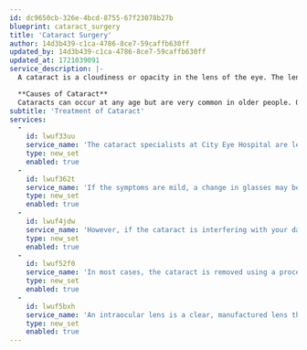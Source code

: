 ```yaml
---
id: dc9650cb-326e-4bcd-8755-67f23078b27b
blueprint: cataract_surgery
title: 'Cataract Surgery'
author: 14d3b439-c1ca-4786-8ce7-59caffb630ff
updated_by: 14d3b439-c1ca-4786-8ce7-59caffb630ff
updated_at: 1721039091
service_description: |-
  A cataract is a cloudiness or opacity in the lens of the eye. The lens is normally transparent and is located behind the pupil (the dark center of the eye) and the iris (the coloured portion of the eye around the pupil). The cloudiness in the lens restricts light from passing through the eye. This affects reading, night driving and distance vision.

  **Causes of Cataract**
  Cataracts can occur at any age but are very common in older people. Other causes of cataracts, besides age, include: congenital (present at birth), health problems, such as diabetes, medications, such as steroids and injury to the eye.
subtitle: 'Treatment of Cataract'
services:
  -
    id: lwuf33uu
    service_name: 'The cataract specialists at City Eye Hospital are leaders in advanced microsurgical and lens implant procedures involved in cataract treatment while cataract surgery is generally a highly successful procedure.'
    type: new_set
    enabled: true
  -
    id: lwuf362t
    service_name: 'If the symptoms are mild, a change in glasses may be all you need.'
    type: new_set
    enabled: true
  -
    id: lwuf4jdw
    service_name: 'However, if the cataract is interfering with your daily activities, surgery should be considered, as surgery is the only way to remove a cataract.'
    type: new_set
    enabled: true
  -
    id: lwuf52f0
    service_name: 'In most cases, the cataract is removed using a process called “phacoemulsification” where a small incision is made in the eye to remove the clouded lens and replace it with an intraocular lens (IOL).'
    type: new_set
    enabled: true
  -
    id: lwuf5bxh
    service_name: 'An intraocular lens is a clear, manufactured lens that replaces the affected lens and helps improve the patient’s vision.'
    type: new_set
    enabled: true
---
```

